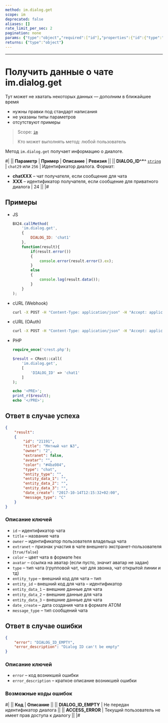 ```yaml
---
method: im.dialog.get
scope: im
deprecated: false
aliases: []
rate_limit_per_sec: 2
pagination: none
params: {"type":"object","required":["id"],"properties":{"id":{"type":"integer"}}}
returns: {"type":"object"}
---
```



---

# Получить данные о чате im.dialog.get



Тут может не хватать некоторых данных — дополним в ближайшее время







- нужны правки под стандарт написания
- не указаны типы параметров
- отсутствуют примеры





> Scope: [`im`](../scopes/permissions.md)
>
> Кто может выполнять метод: любой пользователь

Метод `im.dialog.get` получает информацию о диалоге.



#|
|| **Параметр** | **Пример** | **Описание** | **Ревизия** ||
|| **DIALOG_ID^*^**
[`string`](../data-types.md) | `chat29`
или
`256` | Идентификатор диалога. Формат:
- **chatXXX** – чат получателя, если сообщение для чата
- **XXX** – идентификатор получателя, если сообщение для приватного диалога | 24 ||
|#

## Примеры





- JS

    ```js
    BX24.callMethod(
        'im.dialog.get',
        {
            DIALOG_ID: 'chat1'
        },
        function(result){
            if(result.error())
            {
                console.error(result.error().ex);
            }
            else
            {
                console.log(result.data());
            }
        }
    );
    ```

- cURL (Webhook)

    ```bash
    curl -X POST -H "Content-Type: application/json" -H "Accept: application/json" -d '{"DIALOG_ID":"chat1"}' https://**put_your_bitrix24_address**/rest/**put_your_user_id_here**/**put_your_webbhook_here**/im.dialog.get
    ```

- cURL (OAuth)

    ```bash
    curl -X POST -H "Content-Type: application/json" -H "Accept: application/json" -d '{"DIALOG_ID":"chat1","auth":"**put_access_token_here**"}' https://**put_your_bitrix24_address**/rest/im.dialog.get
    ```

- PHP

    ```php
    require_once('crest.php');

    $result = CRest::call(
        'im.dialog.get',
        [
            'DIALOG_ID' => 'chat1'
        ]
    );

    echo '<PRE>';
    print_r($result);
    echo '</PRE>';
    ```



## Ответ в случае успеха

```json
{
    "result":
    {
        "id": "21191",
        "title": "Мятный чат №3",
        "owner": "2",
        "extranet": false,
        "avatar": "",
        "color": "#4ba984",
        "type": "chat",
        "entity_type": "",
        "entity_data_1": "",
        "entity_data_2": "",
        "entity_data_3": "",
        "date_create": "2017-10-14T12:15:32+02:00",
        "message_type": "C"
    }
}
```

### Описание ключей

- `id` – идентификатор чата
- `title` – название чата
- `owner` – идентификатор пользователя владельца чата
- `extranet` – признак участия в чате внешнего экстранет-пользователя (`true/false`)
- `color` – цвет чата в формате hex
- `avatar` – ссылка на аватар (если пусто, значит аватар не задан)
- `type` – тип чата (групповой чат, чат для звонка, чат открытой линии и тд)
- `entity_type` – внешний код для чата – тип
- `entity_id` – внешний код для чата – идентификатор
- `entity_data_1` – внешние данные для чата
- `entity_data_2` – внешние данные для чата
- `entity_data_3` – внешние данные для чата
- `date_create` – дата создания чата в формате АТОМ
- `message_type` – тип сообщений чата

## Ответ в случае ошибки

```json
{
    "error": "DIALOG_ID_EMPTY",
    "error_description": "Dialog ID can't be empty"
}
```

### Описание ключей

- `error` – код возникшей ошибки
- `error_description` – краткое описание возникшей ошибки

### Возможные коды ошибок

#|
|| **Код** | **Описание** ||
|| **DIALOG_ID_EMPTY** | Не передан идентификатор диалога ||
|| **ACCESS_ERROR** | Текущий пользователь не имеет прав доступа к диалогу ||
|#
